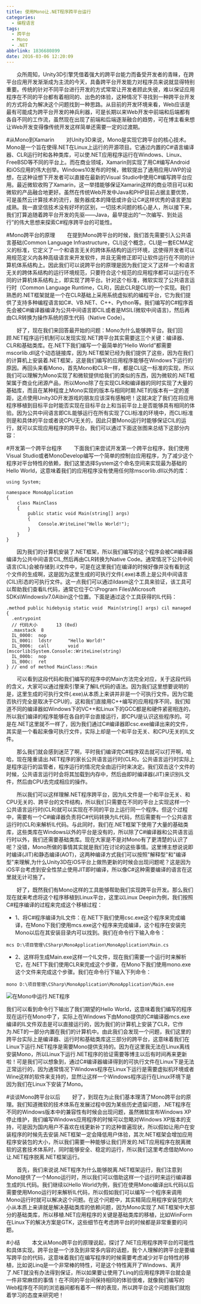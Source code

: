 ```yaml
---
title: 使用Mono让.NET程序跨平台运行
categories:
  - 编程语言
tags:
  - 跨平台
  - Mono
  - .NET
abbrlink: 1836680899
date: 2016-03-06 12:20:09
---
```

&emsp;&emsp;众所周知，Unity3D引擎凭借着强大的跨平台能力而备受开发者的青睐，在跨平台应用开发渐渐成为主流的今天，具备跨平台开发能力对程序员来说就显得特别重要。传统的针对不同平台进行开发的方式常常让开发者顾此失彼，难以保证应用程序在不同的平台都有着相同的、出色的体验，这种情况下寻找到一种跨平台开发的方式将会为解决这个问题找到一种思路。从目前的开发环境来看，Web应该是最有可能成为跨平台开发的神兵利器，可是长期以来Web开发中前端和后端都有各自不同的工作流，虽然现在出现了前端和后端逐渐融合的趋势，可在博主看来想让Web开发变得像传统开发这样简单还需要一定的过渡期。

<!--more-->
#从Mono到Xamarin
&emsp;&emsp;对Unity3D来说，Mono是实现它跨平台的核心技术。Mono是一个旨在使得.NET在Linux上运行的开源项目。它通过内置的C#语言编译器、CLR运行时和各种类库，可以使.NET应用程序运行在Windows、Linux、FreeBSD等不同的平台上。而在商业领域，Xamarin则实现了用C#编写Android和iOS应用的伟大创举。Windows10发布的时候，微软提出了通用应用UWP的设想，在这种设想下开发者可以直接在最新的Visual Studio中使用C#编写跨平台应用。最近微软收购了Xamarin，这一举措能够保证Xamarin这样的商业项目可以和微软的产品融合地更好。虽然在传统Web开发中Java和PHP目前占据主要优势，可是虽然云计算技术的流行，服务器成本的降低或许会让C#这样优秀的语言更加成熟。我一直坚信技术没有好坏的区别，一切技术问题的核心是人，所以接下来，我们打算追随着跨平台开发的先驱——Java，最早提出的“一次编写、到处运行”的伟大思想来探索C#程序跨平台的可能性。

#Mono跨平台的原理
&emsp;&emsp;在提到Mono跨平台的时候，我们首先需要引入公共语言基础(Common Language Infrastructure，CLI)这个概念，CLI是一套ECMA定义的标准，它定义了一个和语言无关的跨体系结构的运行环境，这使得开发者可以用规范定义内各种高级语言来开发软件，并且无需修正即可让软件运行在不同的计算机体系结构上。因此我们可以说跨平台的原理是因为我们定义了这样一个和语言无关的跨体系结构的运行环境规范，只要符合这个规范的应用程序都可以运行在不同的计算机体系结构上，即实现了跨平台。针对这个标准，微软实现了公共语言运行时（Common Language Runtime，CLR)，因此CLR是CLI的一个实现。我们熟悉的.NET框架就是一个在CLR基础上采用系统虚拟机的编程平台，它为我们提供了支持多种编程语言如C#、VB.NET、C++、Python等。我们编写的C#程序首先会被C#编译器编译为公共中间语言即CIL或者是MSIL(微软中间语言)，然后再由CLR转换为操作系统的原生代码（Native Code）。

&emsp;&emsp;好了，现在我们来回答最开始的问题：Mono为什么能够跨平台。我们回顾.NET程序运行机制可以发现实现.NET跨平台其实需要这三个关键：编译器、CLR和基础类库。在.NET下我们编写一个最简单的“Hello World”都需要mscorlib.dll这个动态链接库，因为.NET框架已经为我们提供了这些，因为在我们的计算机上安装着.NET框架，这是我们编写的应用程序能够在Windows下运行的原因。再回头来看Mono，首先Mono和CLR一样，都是CLI这一标准的实现，所以我们可以理解为Mono实现了和微软提供给我们的类似的东西，因为微软的.NET框架属于商业化闭源产品，所以Mono除了在实现CLR和编译器的同时实现了大量的基础库，而且在某种程度上Mono实现的版本与相同时期.NET的版本有一定的差距，这点使用Unity3D开发游戏的朋友应该深有感触吧！这就决定了我们在将应用程序移植到目标平台时能否实现在目标平台上和当前平台上是否能够具有相同的体验。因为公共中间语言即CIL能够运行在所有实现了CLI标准的环境中，而CLI标准则是和具体的平台或者说CPU无关的，因此只要Mono运行时能够保证CIL的运行，就可以实现应用程序的跨平台。我们可以通过下面这张图来总结下这部分内容：

#开发第一个跨平台程序
&emsp;&emsp;下面我们来尝试开发第一个跨平台程序，我们使用Visual Studio或者MonoDevelop编写一个简单的控制台应用程序，为了减少这个程序对平台特性的依赖，我们这里选择System这个命名空间来实现最为基础的Hello World，这意味着我们的应用程序没有使用任何除mscorlib.dll以外的库：
```
using System;

namespace MonoApplication
{
    class MainClass
    {
        public static void Main(string[] args)
        {
            Console.WriteLine("Hello World!");
        }
    }
}
```

&emsp;&emsp;因为我们的计算机安装了.NET框架，所以我们编写的这个程序会被C#编译器编译为公共中间语言CIL,然后再由CLR转换为Native Code。通常情况下公共中间语言(CIL)会被存储到.il文件中，可是在这里我们在编译的时候好像并没有看到这个文件的生成啊，这是因为这里生成的可执行文件(.exe)本质上是公共中间语言(CIL)形态的可执行文件。这一点我们可以通过ildasm这个工具来验证，该工具可以帮助我们查看IL代码，通常它位于C:\Program Files\Microsoft SDKs\Windows\v7.0A\bin这个位置。下面是通过这个工具获得的IL代码：
```
.method public hidebysig static void  Main(string[] args) cil managed
{
  .entrypoint
  // 代码大小       13 (0xd)
  .maxstack  8
  IL_0000:  nop
  IL_0001:  ldstr      "Hello World!"
  IL_0006:  call       void [mscorlib]System.Console::WriteLine(string)
  IL_000b:  nop
  IL_000c:  ret
} // end of method MainClass::Main
```

&emsp;&emsp;可以看到这段代码和我们编写的程序中的Main方法完全对应，关于这段代码的含义，大家可以通过搜索引擎来了解IL代码的语法。因为我们这里想要说明的是，这里生成的可执行文件(.exe)从本质上来讲并非是一个可执行文件。因为它能否执行完全是取决于CPU的，这和我们直接用C++编写的应用程序不同，我们知道不同的编译器如Windows下的VC++和Linux下的GCC都是和硬件紧密相连的，所以我们编译的程序能够在各自的平台直接运行，即CPU是认识这些程序的。可是在.NET这里就不一样了，因为我们通过C#编译器即csc.exe编译出来的文件，其实是一个看起来像可执行文件，实际上却是一个和平台无关、和CPU无关的IL文件。

&emsp;&emsp;那么我们就会感到迷茫了啊，平时我们编译完C#程序双击就可以打开啊，哈哈，现在隆重请出.NET程序的家长公共语言运行时(CLR)。公共语言运行时实际上是程序运行的监管者，程序运行的情况完全由运行时来决定。我们双击这个文件的时候，公共语言运行时会将其加载到内存中，然后由即时编译器(JIT)来识别IL文件，然后由CPU去完成相应的操作。

&emsp;&emsp;所以我们可以这样理解.NET程序跨平台，因为IL文件是一个和平台无关、和CPU无关的、跨平台的文件结构，所以我们只需要在不同的平台上实现这样一个公共语言运行时(CLR)就可以实现在不同的平台上运行同一个程序。但这个过程中，需要有一个C#编译器负责将C#代码转换为IL代码，然后需要有一个公共语言运行时(CLR)来解析IL代码。与此同时，我们在.NET框架下使用了大量的基础类库，这些类库在Windows以外的平台是没有的，所以除了C#编译器和公共语言运行时以外，我们还需要基础类库。现在大家是不是对Mono有了更清楚的认识了呢？没错，Mono所做的事情其实就是我们在讨论的这些事情。这里博主想说说即时编译(JIT)和静态编译(AOT)，这两种编译方式我们可以按照"解释型"和"编译型"来理解,为什么Unity3D在iOS平台上做热更新的时候会出现问题呢？这是因为iOS平台考虑到安全性禁止使用JIT即时编译，所以像C#这种需要编译的语言在这里就无计可施了。

&emsp;&emsp;好了，既然我们有Mono这样的工具能够帮助我们实现跨平台开发。那么我们现在就来考虑将这个程序移植到Linux平台，这里以Linux Deepin为例，我们按照C#程序编译的过程来完成这个移植过程：
* 1、将C#程序编译为IL文件：在.NET下我们使用csc.exe这个程序来完成编译，在Mono下我们使用mcs.exe这个程序来完成编译，这个程序在安装完Mono以后在其安装目录内可以找到。我们在命令行下输入命令：
```
mcs D:\项目管理\CSharp\MonoApplication\MonoApplication\Main.cs
```
* 2、这样将生成Main.exe这样一个IL文件，现在我们需要一个运行时来解析它，在.NET下我们使用CLR来完成这个步骤，在Mono下我们使用mono.exe这个文件来完成这个步骤。我们在命令行下输入下列命令：
```
mono D:\项目管理\CSharp\MonoApplication\MonoApplication\Main.exe
```

![在Mono中运行.NET程序](http://img.blog.csdn.net/20160503144902522)

我们可以看到命令行下输出了我们期望的Hello World，这意味着我们编写的程序现在运行在Mono中了，实际上在Windows下由Mono提供的C#编译器mcs.exe编译的IL文件双击是可以直接运行的，因为我们的计算机上安装了CLR，它作为.NET的一部分内置在我们的计算机中。由此我们会发现一个问题，我们这里的跨平台实际上是编译器、运行时和基础类库这三部分的跨平台，这意味着我们在Linux下运行.NET程序是需要Mono提供支持的。因为在这里我无法在Linux离线安装Mono，所以Linux下运行.NET程序的验证需要等博主以后有时间再来更新啦！可是我们可以想象到，通过C#编译器编译得到的可执行文件在Linux下是无法正常运行的，因为通常情况下Windows程序在Linux下运行是需要虚拟机环境或者Wine这样的软件来支持的，显然让这样一个Windows程序运行在Linux环境下是因为我们在Linux下安装了Mono。

#谈谈Mono跨平台以后
&emsp;&emsp;好了，到现在为止我们基本理清了Mono跨平台的原理。我们知道微软的技术体系在发展过程中因为某些历史遗留问题，.NET程序在不同的Windows版本中的兼容性有时候会出现问题，虽然微软宣布Windows XP停止维护，我们编写Windows应用程序的时候可以忽略对Windows XP版本的支持，可是因为国内用户不喜欢在线更新补丁的这种普遍现状，所以假如让用户在安装程序的时候先去安装.NET框架一定会降低用户体验，其次.NET框架会增加应用程序安装包的大小，所以我们需要一种能够让我们开发的.NET应用程序在脱离微软的这套技术体系时，同时能够安全、稳定的运行，所以我们这里考虑借助Mono让.NET程序脱离.NET框架运行。

&emsp;&emsp;首先，我们来说说.NET程序为什么能够脱离.NET框架运行，我们注意到Mono提供了一个Mono运行时，所以我们可以借助这样一个运行时来运行编译器生成的IL代码。我们继续以Hello World为例，我们在使用Mono编译出IL代码以后需要使用Mono运行时来解析IL代码，所以假如我们可以编写一个程序来调用Mono运行时就可以解决这个问题。在这个问题中，其实精简应用程序安装包的大小从本质上来讲就是解决基础类库的依赖问题，因为Mono实现了.NET框架中大部分的基础类库，所以移植.NET应用程序的关键是基础类库的移植，比如WinForm在Linux下的解决方案是GTK，这些细节在考虑跨平台的时候都是非常重要的问题。

#小结
&emsp;&emsp;本文从Mono跨平台的原理说起，探讨了.NET应用程序跨平台的可能性和具体实现。跨平台是一个涉及到非常多内容的话题，我个人理解的跨平台是要编写跨平台的代码，这意味着我们在编写程序的时候需要考虑减少对平台特性的移植，比如说Linq是一个非常棒的特性，可是这个特性离开了Windows、离开了.NET就没有办法得到保证，所以如果要让使用了Linq的应用程序跨平台就会是一件非常麻烦的事情！在不同的平台间保持相同的体验很难，就像我们编写的Web程序在不同的浏览器间都有着不一样的表现，所以跨平台这个问题我们就抱着学习的态度来研究吧！


